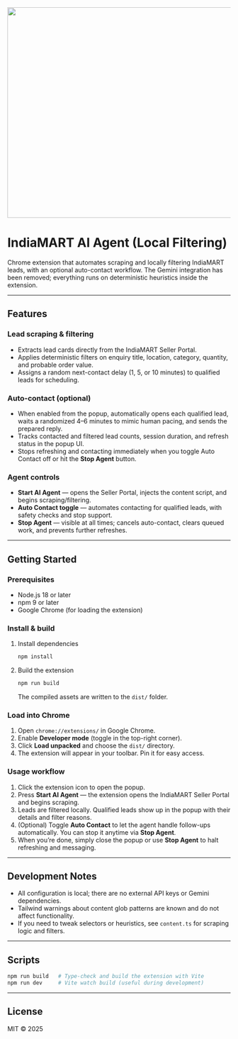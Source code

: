 <div align="center">
  <img width="1200" height="475" alt="IndiaMART Agent" src="https://github.com/user-attachments/assets/0aa67016-6eaf-458a-adb2-6e31a0763ed6" />
</div>

# IndiaMART AI Agent (Local Filtering)

Chrome extension that automates scraping and locally filtering IndiaMART leads, with an optional auto-contact workflow. The Gemini integration has been removed; everything runs on deterministic heuristics inside the extension.

---

## Features

### Lead scraping & filtering
- Extracts lead cards directly from the IndiaMART Seller Portal.
- Applies deterministic filters on enquiry title, location, category, quantity, and probable order value.
- Assigns a random next-contact delay (1, 5, or 10 minutes) to qualified leads for scheduling.

### Auto-contact (optional)
- When enabled from the popup, automatically opens each qualified lead, waits a randomized 4–6 minutes to mimic human pacing, and sends the prepared reply.
- Tracks contacted and filtered lead counts, session duration, and refresh status in the popup UI.
- Stops refreshing and contacting immediately when you toggle Auto Contact off or hit the **Stop Agent** button.

### Agent controls
- **Start AI Agent** — opens the Seller Portal, injects the content script, and begins scraping/filtering.
- **Auto Contact toggle** — automates contacting for qualified leads, with safety checks and stop support.
- **Stop Agent** — visible at all times; cancels auto-contact, clears queued work, and prevents further refreshes.

---

## Getting Started

### Prerequisites
- Node.js 18 or later
- npm 9 or later
- Google Chrome (for loading the extension)

### Install & build

1. Install dependencies
   ```bash
   npm install
   ```
2. Build the extension
   ```bash
   npm run build
   ```
   The compiled assets are written to the `dist/` folder.

### Load into Chrome

1. Open `chrome://extensions/` in Google Chrome.
2. Enable **Developer mode** (toggle in the top-right corner).
3. Click **Load unpacked** and choose the `dist/` directory.
4. The extension will appear in your toolbar. Pin it for easy access.

### Usage workflow

1. Click the extension icon to open the popup.
2. Press **Start AI Agent** — the extension opens the IndiaMART Seller Portal and begins scraping.
3. Leads are filtered locally. Qualified leads show up in the popup with their details and filter reasons.
4. (Optional) Toggle **Auto Contact** to let the agent handle follow-ups automatically. You can stop it anytime via **Stop Agent**.
5. When you’re done, simply close the popup or use **Stop Agent** to halt refreshing and messaging.

---

## Development Notes

- All configuration is local; there are no external API keys or Gemini dependencies.
- Tailwind warnings about content glob patterns are known and do not affect functionality.
- If you need to tweak selectors or heuristics, see `content.ts` for scraping logic and filters.

---

## Scripts

```bash
npm run build   # Type-check and build the extension with Vite
npm run dev     # Vite watch build (useful during development)
```

---

## License

MIT © 2025

